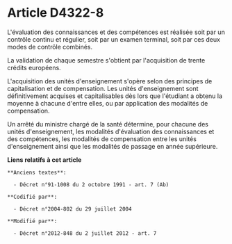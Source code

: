 # Article D4322-8

L'évaluation des connaissances et des compétences est réalisée soit par un contrôle continu et régulier, soit par un examen
terminal, soit par ces deux modes de contrôle combinés. 

La validation de chaque semestre s'obtient par l'acquisition de trente crédits européens. 

L'acquisition des unités d'enseignement s'opère selon des principes de capitalisation et de compensation. Les unités
d'enseignement sont définitivement acquises et capitalisables dès lors que l'étudiant a obtenu la moyenne à chacune d'entre
elles, ou par application des modalités de compensation. 

Un arrêté du ministre chargé de la santé détermine, pour chacune des unités d'enseignement, les modalités d'évaluation des
connaissances et des compétences, les modalités de compensation entre les unités d'enseignement ainsi que les modalités de
passage en année supérieure.

**Liens relatifs à cet article**

	**Anciens textes**:

	  - Décret n°91-1008 du 2 octobre 1991 - art. 7 (Ab)

	**Codifié par**:

	  - Décret n°2004-802 du 29 juillet 2004

	**Modifié par**:

	  - Décret n°2012-848 du 2 juillet 2012 - art. 7
